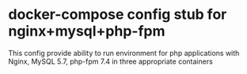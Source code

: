 # docker-compose config stub for nginx+mysql+php-fpm

This config provide ability to run environment for php applications with Nginx, MySQL 5.7, php-fpm 7.4 in three appropriate containers
